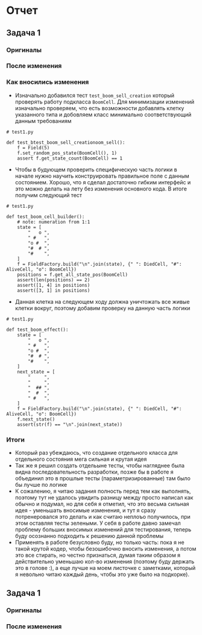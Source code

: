 # Отчет

## Задача 1

### Оригиналы

### После изменения

### Как вносились изменения

* Изначально добавился тест `test_boom_sell_creation` который проверять работу подкласса `BoomCell`. Для минимизации изменений
изначально проверяем, что есть возможности добавлять клетку указанного типа и добовляем класс минимально соответствующий данным требованиям

```
# test1.py

def test_btest_boom_sell_creationoom_sell():
    f = Field(5)
    f.set_random_pos_state(BoomCell(), 1)
    assert f.get_state_count(BoomCell) == 1
```

* Чтобы в будующем проверить специфическую часть логики в начале нужно научить конструировать правильное поле с данным состоянием.
Хорошо, что я сделал достаточно гибким интерфейс и это можно делать на лету без изменения основного кода. В итоге получим
следующий тест

```
# test1.py

def test_boom_cell_builder():
    # note: numeration from 1:1
    state = [
        "   o ",
        " #   ",
        "o #  ",
        "#  # ",
        "#    ",
    ]
    f = FieldFactory.build("\n".join(state), {" ": DiedCell, "#": AliveCell, "o": BoomCell})
    positions = f.get_all_state_pos(BoomCell)
    assert(len(positions) == 2)
    assert([1, 4] in positions)
    assert([3, 1] in positions)
```

* Данная клетка на следующем ходу должна уничтожать все живые клетки вокруг, поэтому добавим проверку на данную часть логики

```
# test1.py

def test_boom_effect():
    state = [
        "   o ",
        " #   ",
        "o #  ",
        "#  # ",
        "#    ",
    ]
    next_state = [
        "     ",
        "     ",
        "  ## ",
        "  #  ",
        " #   ",
    ]
    f = FieldFactory.build("\n".join(state), {" ": DiedCell, "#": AliveCell, "o": BoomCell})
    f.next_state()
    assert(str(f) == "\n".join(next_state))
```

### Итоги

* Который раз убеждаюсь, что создание отдельного класса для отдельного состояния мега сильная и крутая идея
* Так же я решил создать отдельыне тесты, чтобы нагляднее была видна последовательность разработки, позже бы в работе
я объединил это в прошлые тесты (параметризированные) там было бы лучше по логике
* К сожалению, я читаю задания полность перед тем как выполнять, поэтому тут не удалось увидить разницу между просто написал
как обычно и подумал, но для себя я отметил, что это весьма сильная идея - уменьшать вносимые изменения, и тут я сразу потренеровался
это делать и как считаю неплоъо получилось, при этом оставляя тесты зелеными. У себя в работе давно замечал проблему больших вносимых изменений для
тестирования, теперь буду осознанно подходить к решению данной проблемы
* Применять в работе безусловно буду, но только часть: пока я не такой крутой кодер, чтобы безошибочно вносить изменения, а потом это все стирать,
но честно признаться, думая таким образом я действительно уменьшаю кол-во изменения (поэтому буду держать это в голове :), а еще лучше на моем
листочке с заметками, который я невольно читаю каждый день, чтобы это уже было на подкорке).

## Задача 1

### Оригиналы

### После изменения